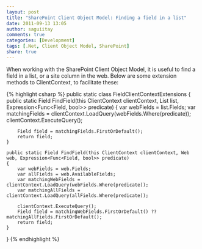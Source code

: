 ```yaml
---
layout: post
title: "SharePoint Client Object Model: Finding a field in a list"
date: 2011-09-13 13:05
author: saguiitay
comments: true
categories: [Development]
tags: [.Net, Client Object Model, SharePoint]
share: true
---
```

When working with the SharePoint Client Object Model, it is useful to find a field in a list, or a site column in the web.
Below are some extension methods to ClientContext, to facilitate these:

{% highlight csharp %}
public static class FieldClientContextExtensions
{
    public static Field FindField(this ClientContext clientContext, List list, Expression<Func<Field, bool>> predicate)
    {
        var webFields = list.Fields;
        var matchingFields = clientContext.LoadQuery(webFields.Where(predicate));
        clientContext.ExecuteQuery();

        Field field = matchingFields.FirstOrDefault();
        return field;
    }

    public static Field FindField(this ClientContext clientContext, Web web, Expression<Func<Field, bool>> predicate)
    {
        var webFields = web.Fields;
        var allFields = web.AvailableFields;
        var matchingWebFields = clientContext.LoadQuery(webFields.Where(predicate));
        var matchingAllFields = clientContext.LoadQuery(allFields.Where(predicate));

        clientContext.ExecuteQuery();
        Field field = matchingWebFields.FirstOrDefault() ?? matchingAllFields.FirstOrDefault();
        return field;
    }
}
{% endhighlight %}